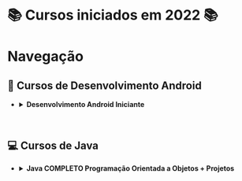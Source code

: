 # 📚 Cursos iniciados em 2022 📚

# **Navegação**

## **📱 Cursos de Desenvolvimento Android**

* <details>
  <summary> <b>Desenvolvimento Android Iniciante</b> </summary>

  Material de apoio

  * [Introdução](/Android/CursoUdemyAndroidIniciante/Introducao/){:target="_blank"}
  * [Introdução à lógica e algoritmos](/Android/CursoUdemyAndroidIniciante/Introducao-a-logica/){:target="_blank"}
  * [Android - conceitos e fundamentos](/Android/CursoUdemyAndroidIniciante/Fundamentos/){:target="_blank"}
  * [Layout - conceitos iniciais](/Android/CursoUdemyAndroidIniciante/Layout-Conceitos-Iniciais/){:target="_blank"}
  * [Convenções de Código](/Android/CursoUdemyAndroidIniciante/App01ConversorDeMoedas/){:target="_blank"}
  * [App conversor de moedas](https://github.com/LuizMiguelSR/ConversorMoedas){:target="_blank"}

  Exercícios

  </details>

</details>
&nbsp;

## **💻 Cursos de Java**

* <details>
  <summary> <b>Java COMPLETO Programação Orientada a Objetos + Projetos</b> </summary>

  * Fundamentos e orientação a objeto

    * [Fundamentos](/Java/CursoUdemyJava/curso_programacao/)

  * Construtores, palavra this, sobrecarga e encapsulamento

    * [Membros Estáticos](/Java/CursoUdemyJava/boxingEunboxing/)
    * [Classes e atributos](/Java/CursoUdemyJava/exerciciosClassesEAtributos/)
    * [Construtores](/Java/CursoUdemyJava/exercicios_contrutores/)

  * Comportamento de memória, arrays e listas

    * [Tipo referência X Valor](/Java/CursoUdemyJava/tiposReferenciaTiposValor/)
    * [Vetores](/Java/CursoUdemyJava/vetores/)
    * [Boxing e Unboxing](/Java/CursoUdemyJava/boxingEunboxing/)
    * [Laço for each](/Java/CursoUdemyJava/lacoForEach/)
    * [Listas](/Java/CursoUdemyJava/listasParte02/)
    * [Exercícios 01](/Java/CursoUdemyJava/exerciciosListas/)
    * [Exercícios Resolvidos](/Java/CursoUdemyJava/exercicioResolvidoMatriz/)
    * [Exercícios 02](/Java/CursoUdemyJava/exerciciosMatrizes/)

  * Tópicos especiais em Java

    * [Trabalhando com datas - Date](/Java/CursoUdemyJava/date/)
    * [Manipulando um Date com Calendar](/Java/CursoUdemyJava/calendar/)

  * Git e Github

  * Enumerações e composição

    * [Trabalhando com Enumerações e conversão em String](/Java/CursoUdemyJava/enumeracao/)
    * Falando sobre design;
    * Composição;
    * [Exercício 01 - Composição](/Java/CursoUdemyJava/compositionExercicio01/)

  </details>
